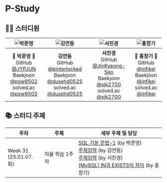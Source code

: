 # P-Study

## 👨‍💻 스터디원

|    ![박준영](https://avatars.githubusercontent.com/u/156387559)    |    ![김연동](https://avatars.githubusercontent.com/u/87691535)    |    ![서진경](https://avatars.githubusercontent.com/u/103301658)    |    ![홍창기](https://avatars.githubusercontent.com/u/88123485)    |
| :---: | :---: | :---: | :---: |
|    🐼 **박준영** 🐼 <br/> GitHub [@JYPJUN](https://github.com/JYPJUN) <br/> Baekjoon [@psw9502](https://www.acmicpc.net/user/psw9502) <br/> solved.ac [@psw9502](https://solved.ac/profile/psw9502)    |    **김연동** <br/> GitHub [@kinterlocked](https://github.com/kinterlocked) <br/> Baekjoon [@dusehd0525](https://www.acmicpc.net/user/dusehd0525) <br/> solved.ac [@dusehd0525](https://solved.ac/profile/dusehd0525)    |    **서진경** <br/> GitHub [@JinKyeong-Seo](https://github.com/JinKyeong-Seo) <br/> Baekjoon [@sjk2700](https://www.acmicpc.net/user/sjk2700) <br/> solved.ac [@sjk2700](https://solved.ac/profile/sjk2700)    |    💠 **홍창기** 💠 <br/> GitHub [@infikei](https://github.com/infikei) <br/> Baekjoon [@infikei](https://www.acmicpc.net/user/infikei) <br/> solved.ac [@infikei](https://solved.ac/profile/infikei)    |


## 📚 스터디 주제

| 주차 | 주제 | 세부 주제 및 담당 |
| --- | --- | --- |
| Week 31 <br/> (25.01.07. 화)    | 자율 학습 1주차    | [SQL 기본 문법-1](https://github.com/Ansanssafy/P-Study/blob/main/박준영/250107_SQL_기본문법학습.md) (by 박준영) <br/> [주제입력](주소입력) (by 김연동) <br/> [주제입력](주소입력) (by 서진경) <br/> [[MySQL] IN과 EXISTS의 차이](https://github.com/Ansanssafy/P-Study/blob/main/홍창기/250107_IN과_EXISTS의_차이.md) (by 홍창기)|
